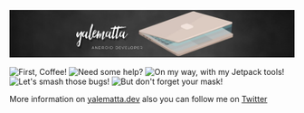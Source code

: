 ![Layale Matta](https://github.com/yalematta/yalematta/blob/master/banner.jpg)

<p float="left">
  <img src="https://octodex.github.com/images/femalecodertocat.png" title="First, Coffee!" width="160">
  <img src="https://octodex.github.com/images/collabocats.jpg" title="Need some help?" width="160">
  <img src="https://octodex.github.com/images/jetpacktocat.png" title="On my way, with my Jetpack tools!" width="160">
  <img src="https://octodex.github.com/images/dinotocat.png" title="Let's smash those bugs! " width="160">
  <img src="https://octodex.github.com/images/dojocat.jpg" title="But don't forget your mask!" width="150">
</p>

More information on [yalematta.dev](https://yalematta.dev) also you can follow me on [Twitter](https://twitter.com/yalematta)

